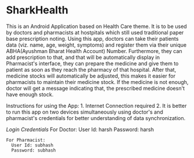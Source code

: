 # SharkHealth
This is an Android Application based on Health Care theme. It is to be used by doctors and pharmacists at hostpitals which still used traditional paper base prescription noting. Using this app, doctors can take their patients data (viz. name, age, weight, symptoms) and register them via their unique ABHA(Ayushman Bharat Health Account) Number. Furthermore, they can add prescription to that, and that will be automatically display in Pharmacist's interface, they can prepare the medicine and give them to patient as soon as they reach the pharmacy of that hospital. After that, medicine stocks will automatically be adjusted, this makes it easier for pharmacists to maintain their medicine stock. If the medicine is not enough, doctor will get a message indicating that, the prescribed medicine doesn't have enough stock.

Instructions for using the App:
	1. Internet Connection required
	2. It is better to run this app on two devices simultaneously using doctor's and pharmacist's credentials for better understanding 	of data synchronization.

  *Login Credentials*
    For Doctor:
	    User Id: harsh
	    Password: harsh
     
    For Pharmacist:
      User Id: subhash
      Password: subhash
